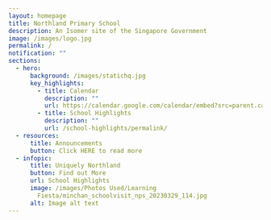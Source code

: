 ```yaml
---
layout: homepage
title: Northland Primary School
description: An Isomer site of the Singapore Government
image: /images/logo.jpg
permalink: /
notification: ""
sections:
  - hero:
      background: /images/statichq.jpg
      key_highlights:
        - title: Calendar
          description: ""
          url: https://calendar.google.com/calendar/embed?src=parent.calendar%40nps.edu.sg&ctz=Asia%2FSingapore
        - title: School Highlights
          description: ""
          url: /school-highlights/permalink/
  - resources:
      title: Announcements
      button: Click HERE to read more
  - infopic:
      title: Uniquely Northland
      button: Find out More
      url: School Highlights
      image: /images/Photos Used/Learning
        Fiesta/minchan_schoolvisit_nps_20230329_114.jpg
      alt: Image alt text
---
```

